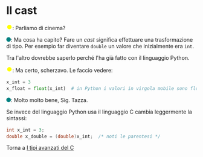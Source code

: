 # Il cast

![](../../images/people/tazza.png): Parliamo di cinema?

![](../../images/people/tess.png): Ma cosa ha capito? Fare un *cast* significa
effettuare una trasformazione di tipo. Per esempio far diventare `double`
un valore che inizialmente era `int`.

Tra l'altro dovrebbe saperlo perché l'ha già fatto con il linguaggio
Python.

![](../../images/people/tazza.png): Ma certo, scherzavo. Le faccio vedere:

```py
x_int = 3
x_float = float(x_int)  # in Python i valori in virgola mobile sono float
```

![](../../images/people/tess.png): Molto molto bene, Sig. Tazza.

Se invece del linguaggio Python usa il linguaggio C cambia leggermente la sintassi:

```c
int x_int = 3;
double x_double = (double)x_int;  /* noti le parentesi */
```

Torna a [I tipi avanzati del C](../summary.md)
